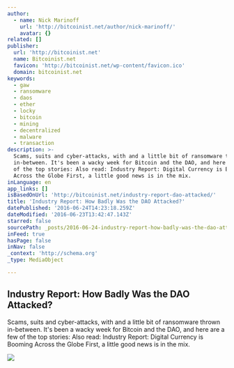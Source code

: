 ```yaml
---
author:
  - name: Nick Marinoff
    url: 'http://bitcoinist.net/author/nick-marinoff/'
    avatar: {}
related: []
publisher:
  url: 'http://bitcoinist.net'
  name: Bitcoinist.net
  favicon: 'http://bitcoinist.net/wp-content/favicon.ico'
  domain: bitcoinist.net
keywords:
  - gaw
  - ransomware
  - daos
  - ether
  - locky
  - bitcoin
  - mining
  - decentralized
  - malware
  - transaction
description: >-
  Scams, suits and cyber-attacks, with and a little bit of ransomware thrown
  in-between. It's been a wacky week for Bitcoin and the DAO, and here are a few
  of the top stories: Also read: Industry Report: Digital Currency is Booming
  Across the Globe First, a little good news is in the mix.
inLanguage: en
app_links: []
isBasedOnUrl: 'http://bitcoinist.net/industry-report-dao-attacked/'
title: 'Industry Report: How Badly Was the DAO Attacked?'
datePublished: '2016-06-24T14:23:18.259Z'
dateModified: '2016-06-23T13:42:47.143Z'
starred: false
sourcePath: _posts/2016-06-24-industry-report-how-badly-was-the-dao-attacked.md
inFeed: true
hasPage: false
inNav: false
_context: 'http://schema.org'
_type: MediaObject

---
```

<article style=""><h1>Industry Report: How Badly Was the DAO Attacked?</h1><p>Scams, suits and cyber-attacks, with and a little bit of ransomware thrown in-between. It's been a wacky week for Bitcoin and the DAO, and here are a few of the top stories: Also read: Industry Report: Digital Currency is Booming Across the Globe First, a little good news is in the mix.</p><img src="http://jefflau.net/content/images/2016/03/Ethereumpic1.png" /></article>